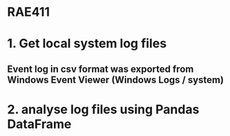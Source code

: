 # RAE411
# 1. Get local system log files
## Event log in csv format was exported from Windows Event Viewer (Windows Logs / system)
# 2. analyse log files using Pandas DataFrame
